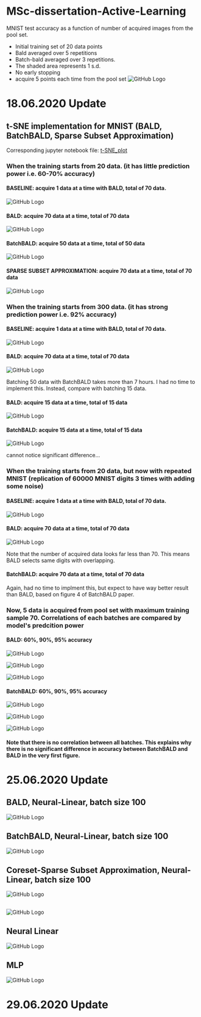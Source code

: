 <script type="text/javascript" src="http://cdn.mathjax.org/mathjax/latest/MathJax.js?config=default"></script>


# MSc-dissertation-Active-Learning

MNIST test accuracy as a function of number of acquired images from the pool set.
-   Initial training set of 20 data points
-   Bald averaged over 5 repetitions
-   Batch-bald averaged over 3 repetitions.
-   The shaded area represents 1 s.d.
-   No early stopping
-   acquire 5 points each time from the pool set
![GitHub Logo](figs/BatchBald_vs_Bald_5points_aquired.png)



# 18.06.2020 Update

## t-SNE implementation for MNIST (BALD, BatchBALD, Sparse Subset Approximation)
Corresponding jupyter notebook file: [t-SNE_plot](t-SNE_plot.ipynb)
### When the training starts from 20 data. (it has little prediction power i.e. 60-70% accuracy)

#### BASELINE: acquire 1 data at a time with BALD, total of 70 data.

![GitHub Logo](figs/BASELINE_with_BALD_from_20_data.png)


#### BALD: acquire 70 data at a time, total of 70 data

![GitHub Logo](figs/BALD_from_20_data.png)

#### BatchBALD: acquire 50 data at a time, total of 50 data

![GitHub Logo](figs/BatchBALD_from_20_data_acquire_50.png)

#### SPARSE SUBSET APPROXIMATION: acquire 70 data at a time, total of 70 data

![GitHub Logo](figs/SSA_from_20_data_acquire_70.png)



### When the training starts from 300 data. (it has strong prediction power i.e. 92% accuracy)

#### BASELINE: acquire 1 data at a time with BALD, total of 70 data.

![GitHub Logo](figs/BASELINE_with_BALD_from_300_data.png)

#### BALD: acquire 70 data at a time, total of 70 data

![GitHub Logo](figs/BALD_from_20_data_acquire_70.png)

Batching 50 data with BatchBALD takes more than 7 hours. I had no time to implement this. Instead, compare with batching 15 data.

#### BALD: acquire 15 data at a time, total of 15 data

![GitHub Logo](figs/BALD_from_20_data_acquire_15.png)


#### BatchBALD: acquire 15 data at a time, total of 15 data

![GitHub Logo](figs/BatchBALD_from_20_data_acquire_15.png)

cannot notice significant difference...


### When the training starts from 20 data, but now with repeated MNIST (replication of 60000 MNIST digits 3 times with adding some noise)

#### BASELINE: acquire 1 data at a time with BALD, total of 70 data.

![GitHub Logo](figs/BASELINE_with_BALD_from_20_data_REPATED_MNIST.png)

#### BALD: acquire 70 data at a time, total of 70 data

![GitHub Logo](figs/BALD_from_20_data_acquire_70_REPEATED_MNIST.png)

Note that the number of acquired data looks far less than 70. This means BALD selects same digits with overlapping.

#### BatchBALD: acquire 70 data at a time, total of 70 data

Again, had no time to implment this, but expect to have way better result than BALD, based on figure 4 of BatchBALD paper.

### Now, 5 data is acquired from pool set with maximum training sample 70. Correlations of each batches are compared by model's predcition power

#### BALD: 60%, 90%, 95% accuracy

![GitHub Logo](figs/BALD_ACC_60p_70_samples_batch_5.png)

![GitHub Logo](figs/BALD_ACC_90p_70_samples_batch_5.png)

![GitHub Logo](figs/BALD_ACC_95p_70_samples_batch_5.png)

#### BatchBALD: 60%, 90%, 95% accuracy

![GitHub Logo](figs/BatchBALD_ACC_60p_70_samples_batch_5.png)

![GitHub Logo](figs/BatchBALD_ACC_90p_70_samples_batch_5.png)

![GitHub Logo](figs/BALD_ACC_95p_70_samples_batch_5.png)

#### Note that there is no correlation between all batches. This explains why there is no significant difference in accuracy between BatchBALD and BALD in the very first figure.

# 25.06.2020 Update
## BALD, Neural-Linear, batch size 100
![GitHub Logo](figs/Neural_Linear_100batch_bald_1.png)

## BatchBALD, Neural-Linear, batch size 100
![GitHub Logo](figs/Neural_Linear_100batch_batchbald_1.png)



## Coreset-Sparse Subset Approximation, Neural-Linear, batch size 100
![GitHub Logo](figs/Neural_Linear_100batch_SSA_1.png)



## 
![GitHub Logo](figs/All_plot.png)



## Neural Linear
![GitHub Logo](figs/neural-linear.png)



## MLP
![GitHub Logo](figs/MLP.png)




# 29.06.2020 Update

